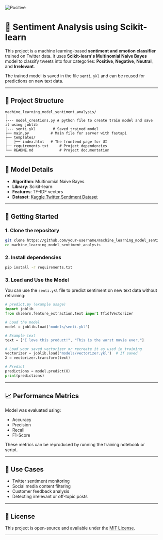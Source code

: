 

![Positive ](images/example1.png)

# 🧠 Sentiment Analysis using Scikit-learn

This project is a machine learning-based **sentiment and emotion classifier** trained on Twitter data. It uses **Scikit-learn's Multinomial Naive Bayes** model to classify tweets into four categories:
**Positive**, **Negative**, **Neutral**, and **Irrelevant**.

The trained model is saved in the file `senti.ykl` and can be reused for predictions on new text data.

---

## 📂 Project Structure

```
machine_learning_model_sentiment_analysis/
│
├--- model_creations.py # python file to create train model and save it using joblib
│--- senti.ykl        # Saved trained model
├── main.py          # Main file for server with fastapi 
├── templates/
│   ├── index.html   # The frontend page for UI
├── requirements.txt     # Project dependencies
└── README.md            # Project documentation
```

---

## 🧪 Model Details

* **Algorithm**: Multinomial Naive Bayes
* **Library**: Scikit-learn
* **Features**: TF-IDF vectors
* **Dataset**: [Kaggle Twitter Sentiment Dataset](https://www.kaggle.com/datasets)

---

## 🚀 Getting Started

### 1. Clone the repository

```bash
git clone https://github.com/your-username/machine_learning_model_sentiment_analysis.git
cd machine_learning_model_sentiment_analysis
```

### 2. Install dependencies

```bash
pip install -r requirements.txt
```

### 3. Load and Use the Model

You can use the `senti.ykl` file to predict sentiment on new text data without retraining:

```python
# predict.py (example usage)
import joblib
from sklearn.feature_extraction.text import TfidfVectorizer

# Load the model
model = joblib.load('models/senti.ykl')

# Example text
text = ["I love this product!", "This is the worst movie ever."]

# Load your saved vectorizer or recreate it as used in training
vectorizer = joblib.load('models/vectorizer.ykl')  # If saved
X = vectorizer.transform(text)

# Predict
predictions = model.predict(X)
print(predictions)
```

---

## 📈 Performance Metrics

Model was evaluated using:

* Accuracy
* Precision
* Recall
* F1-Score

These metrics can be reproduced by running the training notebook or script.

---

## 📌 Use Cases

* Twitter sentiment monitoring
* Social media content filtering
* Customer feedback analysis
* Detecting irrelevant or off-topic posts

---

## 📎 License

This project is open-source and available under the [MIT License](LICENSE).

---
